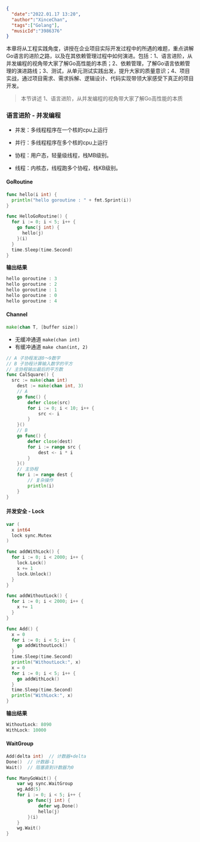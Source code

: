 ```json
{
  "date":"2022.01.17 13:20",
  "author":"XinceChan",
  "tags":["Golang"],
  "musicId":"3986376"
}
```

本章将从工程实践角度，讲授在企业项目实际开发过程中的所遇的难题，重点讲解Go语言的进阶之路，以及在其依赖管理过程中如何演进。包括：1、语言进阶，从并发编程的视角带大家了解Go高性能的本质；2、依赖管理，了解Go语言依赖管理的演进路线；3、测试，从单元测试实践出发，提升大家的质量意识；4、项目实战，通过项目需求、需求拆解、逻辑设计、代码实现带领大家感受下真正的项目开发。

>本节讲述 1、语言进阶，从并发编程的视角带大家了解Go高性能的本质

### 语言进阶 - 并发编程

- 并发：多线程程序在一个核的cpu上运行

- 并行：多线程程序在多个核的cpu上运行

- 协程：用户态，轻量级线程，栈MB级别。
- 线程：内核态，线程跑多个协程，栈KB级别。

#### GoRoutine

```go
func hello(i int) {
  println("hello goroutine : " + fmt.Sprint(i))
}

func HelloGoRoutine() {
  for i := 0; i < 5; i++ {
    go func(j int) {
      hello(j)
    }(i)
  }
  time.Sleep(time.Second)
}
```

**输出结果**

```go
hello goroutine : 3
hello goroutine : 2
hello goroutine : 1
hello goroutine : 0
hello goroutine : 4
```

#### Channel

```go
make(chan T, [buffer size])
```

- 无缓冲通道  `make(chan int)`
- 有缓冲通道  `make chan(int, 2)`

```go
// A 子协程发送0～9数字
// B 子协程计算输入数字的平方
// 主协程输出最后的平方数
func CalSquare() {
  src := make(chan int)
	dest := make(chan int, 3)
	// A
	go func() {
		defer close(src)
		for i := 0; i < 10; i++ {
			src <- i
		}
	}()
	// B
	go func() {
		defer close(dest)
		for i := range src {
			dest <- i * i
		}
	}()
	// 主协程
	for i := range dest {
		// 复杂操作
		println(i)
	}
}
```

#### 并发安全 - Lock

```go
var (
  x int64
  lock sync.Mutex
)

func addWithLock() {
  for i := 0; i < 2000; i++ {
    lock.Lock()
    x += 1
    lock.Unlock()
  }
}

func addWithoutLock() {
  for i := 0; i < 2000; i++ {
    x += 1
  }
}

func Add() {
  x = 0
  for i := 0; i < 5; i++ {
    go addWithoutLock()
  }
  time.Sleep(time.Second)
  println("WithoutLock:", x)
  x = 0
  for i := 0; i < 5; i++ {
    go addWithLock()
  }
  time.Sleep(time.Second)
  println("WithLock:", x)
}
```

**输出结果**

```go
WithoutLock: 8090
WithLock: 10000
```

#### WaitGroup

```go
Add(delta int)  // 计数器+delta
Done()  // 计数器-1
Wait()  // 阻塞直到计数器为0
```

```go	
func ManyGoWait() {
	var wg sync.WaitGroup
	wg.Add(5)
	for i := 0; i < 5; i++ {
		go func(j int) {
			defer wg.Done()
			hello(j)
		}(i)
	}
	wg.Wait()
}
```

